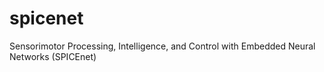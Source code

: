# spicenet
Sensorimotor Processing, Intelligence, and Control with Embedded Neural Networks (SPICEnet)
